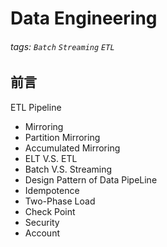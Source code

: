 # Data Engineering
###### tags: `Batch` `Streaming` `ETL`

## 前言

ETL Pipeline
- Mirroring
- Partition Mirroring
- Accumulated Mirroring
- ELT V.S. ETL
- Batch V.S. Streaming
- Design Pattern of Data PipeLine
- Idempotence
- Two-Phase Load
- Check Point
- Security
- Account

